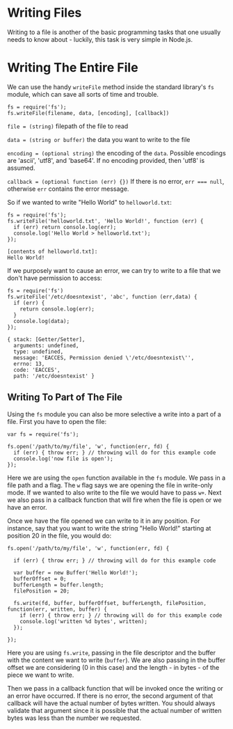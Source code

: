 # Writing Files

Writing to a file is another of the basic programming tasks that one usually needs to know about - luckily, this task is very simple in Node.js.

# Writing The Entire File

We can use the handy `writeFile` method inside the standard library's `fs` module, which can save all sorts of time and trouble.

    fs = require('fs');
    fs.writeFile(filename, data, [encoding], [callback])

`file = (string)` filepath of the file to read

`data = (string or buffer)` the data you want to write to the file

`encoding = (optional string)` the encoding of the `data`. Possible encodings are 'ascii', 'utf8', and 'base64'. If no encoding provided, then 'utf8' is assumed.

`callback = (optional function (err) {})` If there is no error, `err === null`, otherwise `err` contains the error message.

So if we wanted to write "Hello World" to `helloworld.txt`:

    fs = require('fs');
    fs.writeFile('helloworld.txt', 'Hello World!', function (err) {
      if (err) return console.log(err);
      console.log('Hello World > helloworld.txt');
    });

    [contents of helloworld.txt]:
    Hello World!

If we purposely want to cause an error, we can try to write to a file that we don't have permission to access:

    fs = require('fs')
    fs.writeFile('/etc/doesntexist', 'abc', function (err,data) {
      if (err) {
        return console.log(err);
      }
      console.log(data);
    });

    { stack: [Getter/Setter],
      arguments: undefined,
      type: undefined,
      message: 'EACCES, Permission denied \'/etc/doesntexist\'',
      errno: 13,
      code: 'EACCES',
      path: '/etc/doesntexist' }

## Writing To Part of The File

Using the `fs` module you can also be more selective a write into a part of a file. First you have to open the file:

    var fs = require('fs');

    fs.open('/path/to/my/file', 'w', function(err, fd) {
      if (err) { throw err; } // throwing will do for this example code
      console.log('now file is open');
    });

Here we are using the `open` function available in the `fs` module. We pass in a file path and a flag. The `w` flag says we are opening the file in write-only mode. If we wanted to also write to the file we would have to pass `w+`. Next we also pass in a callback function that will fire when the file is open or we have an error.

Once we have the file opened we can write to it in any position. For instance, say that you want to write the string "Hello World!" starting at position 20 in the file, you would do:

    fs.open('/path/to/my/file', 'w', function(err, fd) {

      if (err) { throw err; } // throwing will do for this example code

      var buffer = new Buffer('Hello World!');
      bufferOffset = 0;
      bufferLength = buffer.length;
      filePosition = 20;

      fs.write(fd, buffer, bufferOffset, bufferLength, filePosition, function(err, written, buffer) {
        if (err) { throw err; } // throwing will do for this example code
        console.log('written %d bytes', written);
      });

    });

Here you are using `fs.write`, passing in the file descriptor and the buffer with the content we want to write (`buffer`). We are also passing in the buffer offset we are considering (0 in this case) and the length - in bytes - of the piece we want to write.

Then we pass in a callback function that will be invoked once the writing or an error have occurred. If there is no error, the second argument of that callback will have the actual number of bytes written. You should always validate that argument since it is possible that the actual number of written bytes was less than the number we requested.